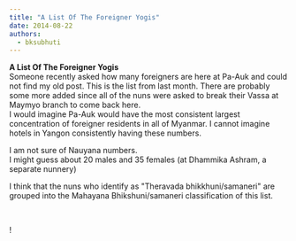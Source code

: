 ```yaml
---
title: "A List Of The Foreigner Yogis"
date: 2014-08-22
authors: 
  - bksubhuti
---
```


**A List Of The Foreigner Yogis**  
Someone recently asked how many foreigners are here at Pa-Auk and could not find my old post. This is the list from last month. There are probably some more added since all of the nuns were asked to break their Vassa at Maymyo branch to come back here.  
I would imagine Pa-Auk would have the most consistent largest concentration of foreigner residents in all of Myanmar. I cannot imagine hotels in Yangon consistently having these numbers.  
  
I am not sure of Nauyana numbers.  
I might guess about 20 males and 35 females (at Dhammika Ashram, a separate nunnery)  
  
I think that the nuns who identify as "Theravada bhikkhuni/samaneri" are grouped into the Mahayana Bhikshuni/samaneri classification of this list.  
  
﻿

!

